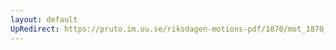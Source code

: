 ```yaml
---
layout: default
UpRedirect: https://pruto.im.uu.se/riksdagen-motions-pdf/1870/mot_1870__ak__69/mot_1870__ak__69-001.pdf
---
```

